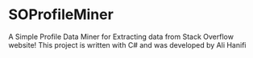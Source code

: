 # SOProfileMiner
A Simple Profile Data Miner for Extracting data from Stack Overflow website!
This project is written with C# and was developed by Ali Hanifi
